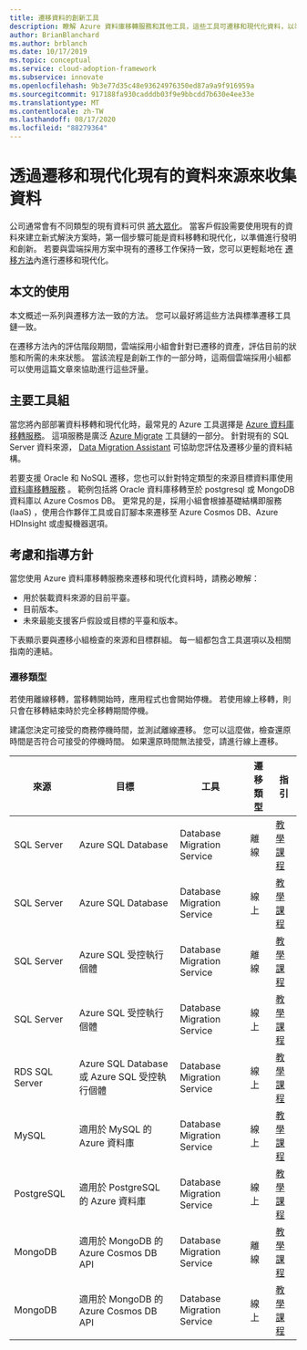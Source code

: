 ```yaml
---
title: 遷移資料的創新工具
description: 瞭解 Azure 資料庫移轉服務和其他工具，這些工具可遷移和現代化資料，以準備進行雲端發明和創新。
author: BrianBlanchard
ms.author: brblanch
ms.date: 10/17/2019
ms.topic: conceptual
ms.service: cloud-adoption-framework
ms.subservice: innovate
ms.openlocfilehash: 9b3e77d35c48e93624976350ed87a9a9f916959a
ms.sourcegitcommit: 917188fa930cadddb03f9e9bbcdd7b630e4ee33e
ms.translationtype: MT
ms.contentlocale: zh-TW
ms.lasthandoff: 08/17/2020
ms.locfileid: "88279364"
---
```

# <a name="collect-data-through-the-migration-and-modernization-of-existing-data-sources"></a>透過遷移和現代化現有的資料來源來收集資料

公司通常會有不同類型的現有資料可供 [將大眾化](../considerations/data.md)。 當客戶假設需要使用現有的資料來建立新式解決方案時，第一個步驟可能是資料移轉和現代化，以準備進行發明和創新。 若要與雲端採用方案中現有的遷移工作保持一致，您可以更輕鬆地在 [遷移方法](../../migrate/index.md)內進行遷移和現代化。

## <a name="use-of-this-article"></a>本文的使用

本文概述一系列與遷移方法一致的方法。 您可以最好將這些方法與標準遷移工具鏈一致。

在遷移方法內的評估階段期間，雲端採用小組會針對已遷移的資產，評估目前的狀態和所需的未來狀態。 當該流程是創新工作的一部分時，這兩個雲端採用小組都可以使用這篇文章來協助進行這些評量。

## <a name="primary-toolset"></a>主要工具組

當您將內部部署資料移轉和現代化時，最常見的 Azure 工具選擇是 [Azure 資料庫移轉服務](/azure/dms)。 這項服務是廣泛 [Azure Migrate](/azure/migrate/migrate-services-overview) 工具鏈的一部分。 針對現有的 SQL Server 資料來源， [Data Migration Assistant](/sql/dma/dma-overview) 可協助您評估及遷移少量的資料結構。

若要支援 Oracle 和 NoSQL 遷移，您也可以針對特定類型的來源目標資料庫使用 [資料庫移轉服務](/azure/dms) 。 範例包括將 Oracle 資料庫移轉至於 postgresql 或 MongoDB 資料庫以 Azure Cosmos DB。 更常見的是，採用小組會根據基礎結構即服務 (IaaS) ，使用合作夥伴工具或自訂腳本來遷移至 Azure Cosmos DB、Azure HDInsight 或虛擬機器選項。

## <a name="considerations-and-guidance"></a>考慮和指導方針

當您使用 Azure 資料庫移轉服務來遷移和現代化資料時，請務必瞭解：

- 用於裝載資料來源的目前平臺。
- 目前版本。
- 未來最能支援客戶假設或目標的平臺和版本。

下表顯示要與遷移小組檢查的來源和目標群組。 每一組都包含工具選項以及相關指南的連結。

### <a name="migration-type"></a>遷移類型

若使用離線移轉，當移轉開始時，應用程式也會開始停機。 若使用線上移轉，則只會在移轉結束時於完全移轉期間停機。

建議您決定可接受的商務停機時間，並測試離線遷移。 您可以這麼做，檢查還原時間是否符合可接受的停機時間。 如果還原時間無法接受，請進行線上遷移。

| 來源  | 目標  | 工具  | 遷移類型 | 指引 |
|---|---|---|---|---|
| SQL Server | Azure SQL Database | Database Migration Service | 離線 | [教學課程](/azure/dms/tutorial-sql-server-to-azure-sql) |
| SQL Server | Azure SQL Database | Database Migration Service | 線上 | [教學課程](/azure/dms/tutorial-sql-server-azure-sql-online) |
| SQL Server | Azure SQL 受控執行個體 | Database Migration Service | 離線 | [教學課程](/azure/dms/tutorial-sql-server-to-managed-instance) |
| SQL Server | Azure SQL 受控執行個體 | Database Migration Service | 線上 | [教學課程](/azure/dms/tutorial-sql-server-managed-instance-online) |
| RDS SQL Server | Azure SQL Database 或 Azure SQL 受控執行個體 | Database Migration Service | 線上 | [教學課程](/azure/dms/tutorial-rds-sql-server-azure-sql-and-managed-instance-online) |
| MySQL | 適用於 MySQL 的 Azure 資料庫 | Database Migration Service | 線上 | [教學課程](/azure/dms/tutorial-mysql-azure-mysql-online) |
| PostgreSQL | 適用於 PostgreSQL 的 Azure 資料庫 | Database Migration Service | 線上 | [教學課程](/azure/dms/tutorial-postgresql-azure-postgresql-online) |
| MongoDB | 適用於 MongoDB 的 Azure Cosmos DB API | Database Migration Service | 離線 | [教學課程](/azure/dms/tutorial-mongodb-cosmos-db) |
| MongoDB | 適用於 MongoDB 的 Azure Cosmos DB API | Database Migration Service | 線上 | [教學課程](/azure/dms/tutorial-mongodb-cosmos-db-online) |